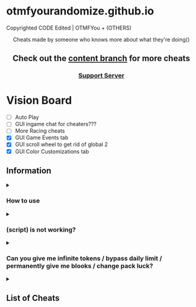 # otmfyourandomize.github.io
Copyrighted CODE Edited | OTMFYou + (OTHERS)

<p align="center">Cheats made by someone who knows more about what they're doing()</p>
<h2 align="center">Check out the <a href="https://github.com/otmfyourandomize">content branch</a> for more cheats</h2>
<h3 align="center"><a href="https://discord.gg/qeyp2WN8QJ">Support Server</a></h2>

# Vision Board

- [ ] Auto Play
- [ ] GUI ingame chat for cheaters???
- [ ] More Racing cheats
- [x] GUI Game Events tab
- [x] GUI scroll wheel to get rid of global 2
- [x] GUI Color Customizations tab

## Information

<details><summary><h3>How to use</h3></summary>

There are 3 good methods to using these scripts:
1. Importing the BlooketCODE.html file using [these instructions](https://github.com/otmmfyou/PUT-IN)
2. Going to the [GitHub pages site](https://otmfyourandomize.github.io/), choosing a gamemode, then dragging a cheat to your bookmarks bar or clicking one to copy the script
3. Copying a script and running it in the inspect element console
</details>



<details><summary><h3>(script) is not working?</h3></summary>

Make sure you're running it properly (see [How to use]( 
     EDIT  https://github.com/Minesraft2/Blooket-Cheats#how-to-use)), if it still doesn't work and other cheats do, then [make an issue](  EDIT  https://github.com/Minesraft2/Blooket-Cheats/issues)
</details>

<details><summary><h3>Can you give me infinite tokens / bypass daily limit / permanently give me blooks / change pack luck?</h3></summary>

No, these are things we would've already done if they were possible, they're managed on the backend of Blooket so we can't modify them
</details>


<details><summary><h2>List of Cheats</h2></summary>

* [GUI](BlooketGUI.js)
### [Monster Brawl](brawl)
* [Double Enemy XP](BlooketCODE.html)
* [Half Enemy Speed](BlooketCODE.html)
* [Instant Kill](BlooketCODE.html)
* [Invincibility](BlooketCODE.html)
* [Kill Enemies](BlooketCODE.html)
* [Magnet](BlooketCODE.html)
* [Max Current Abilities](BlooketCODE.html)
* [Next Level](BlooketCODE.html)
* [Remove Obstacles](BlooketCODE.html)
* [Reset Health](BlooketCODE.html)
### [Cafe](cafe)
* [Max Items](BlooketCODE.html)
* [Remove Customers](BlooketCODE.html)
* [Reset Abilities](BlooketCODE.html)
* [Set Cash](BlooketCODE.html)
* [Stock Food](BlooketCODE.html)
### [Crypto Hack](crypto)
* [Always Triple](unobfuscated/crypto/alwaysTriple.js)
* [Auto Guess](unobfuscated/crypto/autoGuess.js)
* [Choice ESP](unobfuscated/crypto/choiceESP.js)
* [Password ESP](unobfuscated/crypto/passwordESP.js)
* [Remove Hack](unobfuscated/crypto/removeHack.js)
* [Set Crypto](unobfuscated/crypto/setCrypto.js)
* [Set Password](unobfuscated/crypto/setPassword.js)
* [Steal Players Crypto](unobfuscated/crypto/stealPlayersCrypto.js)
### [Deceptive Dinos](unobfuscated/dinos)
* [Auto Choose](unobfuscated/dinos/autoChoose.js)
* [Rock ESP](unobfuscated/dinos/rockESP.js)
* [Set Fossils](unobfuscated/dinos/setFossils.js)
* [Set Multiplier](unobfuscated/dinos/setMultiplier.js)
* [Stop Cheating](unobfuscated/dinos/stopCheating.js)
### [Tower of Doom](unobfuscated/doom)
* [Fill Deck](unobfuscated/doom/fillDeck.js)
* [Max Cards](unobfuscated/doom/maxCards.js)
* [Max Health](unobfuscated/doom/maxHealth.js)
* [Max Stats](unobfuscated/doom/maxStats.js)
* [Min Enemy](unobfuscated/doom/minEnemy.js)
* [Set Coins](unobfuscated/doom/setCoins.js)
### [Factory](unobfuscated/factory)
* [Choose Blook](unobfuscated/factory/chooseBlook.js)
* [Free Upgrades](unobfuscated/factory/freeUpgrades.js)
* [Max Blooks](unobfuscated/factory/maxBlooks.js)
* [Remove Glitches](unobfuscated/factory/removeGlitches.js)
* [Send Glitch](unobfuscated/factory/sendGlitch.js)
* [Set All Mega Bot](unobfuscated/factory/setAllMegaBot.js)
* [Set Cash](unobfuscated/factory/setCash.js)
### [Fishing Frenzy](unobfuscated/fishing)
* [Frenzy](unobfuscated/fishing/frenzy.js)
* [Remove Distraction](unobfuscated/fishing/removeDistraction.js)
* [Send Distraction](unobfuscated/fishing/sendDistraction.js)
* [Set Lure](unobfuscated/fishing/setLure.js)
* [Set Weight](unobfuscated/fishing/setWeight.js)
### [Flappy Blook](unobfuscated/flappy)
* [Set Score](unobfuscated/flappy/setScore.js)
* [Toggle Ghost](unobfuscated/flappy/toggleGhost.js)
### [Global](unobfuscated/global)
* [Auto Answer](unobfuscated/global/autoAnswer.js)
* [Auto Sell Dupes On Open](unobfuscated/global/autoSellDupesOnOpen.js)
* [Every Answer Correct](unobfuscated/global/everyAnswerCorrect.js)
* [Flood Game](unobfuscated/global/floodGame.js)
* [Get Daily Rewards](unobfuscated/global/getDailyRewards.js)
* [Highlight Answers](unobfuscated/global/highlightAnswers.js)
* [Prevent Suspension](unobfuscated/global/preventSuspension.js)
* [Remove Random Name](unobfuscated/global/removeRandomName.js)
* [Sell Cheap Duplicates](unobfuscated/global/sellCheapDuplicates.js)
* [Sell Duplicate Blooks](unobfuscated/global/sellDuplicateBlooks.js)
* [Simulate Pack](unobfuscated/global/simulatePack.js.js)
* [Simulate Unlock](unobfuscated/global/simulateUnlock.js)
* [Spam Buy Blooks](unobfuscated/global/spamBuyBlooks.js)
* [Unlock Plus Gamemodes](unobfuscated/global/unlockPlusGamemodes.js)
* [Use Any Blook](unobfuscated/global/useAnyBlook.js)
#### [Intervals](unobfuscated/global/intervals)
* [Auto Answer](unobfuscated/global/intervals/autoAnswer.js)
* [Highlight Answers](unobfuscated/global/intervals/highlightAnswers.js)
### [Gold Quest](unobfuscated/gold)
* [Always Triple](unobfuscated/gold/alwaysTriple.js)
* [Auto Choose](unobfuscated/gold/autoChoose.js)
* [Chest ESP](unobfuscated/gold/chestESP.js)
* [Reset All Gold](unobfuscated/gold/resetAllGold.js)
* [Reset Players Gold](unobfuscated/gold/resetPlayersGold.js)
* [Set Gold](unobfuscated/gold/setGold.js)
* [Swap Gold](unobfuscated/gold/swapGold.js)
### [Crazy Kingdom](unobfuscated/kingdom)
* [Choice ESP](unobfuscated/kingdom/choiceESP.js)
* [Choice ESP Loop](unobfuscated/kingdom/choiceESPLoop.js)
* [Disable Toucan](unobfuscated/kingdom/disableToucan.js)
* [Max Stats](unobfuscated/kingdom/maxStats.js)
* [Set Guests](unobfuscated/kingdom/setGuests.js)
* [Skip Guest](unobfuscated/kingdom/skipGuest.js)
### [Racing](unobfuscated/racing)
* [Instant Win](unobfuscated/racing/instantWin.js)
### [Battle Royale](unobfuscated/royale)
* [Auto Answer](unobfuscated/royale/autoAnswer.js)
#### [Intervals](unobfuscated/royale/intervals)
* [Auto Answer](unobfuscated/royale/intervals/autoAnswer.js)
### [Blook Rush](unobfuscated/rush)
* [Set Blooks](unobfuscated/rush/setBlooks.js)
* [Set Defense](unobfuscated/rush/setDefense.js)
### [Tower Defense](unobfuscated/tower-defense)
* [Earthquake](unobfuscated/tower-defense/earthquake.js)
* [Max Towers](unobfuscated/tower-defense/maxTowers.js)
* [Remove Ducks](unobfuscated/tower-defense/removeDucks.js)
* [Remove Enemies](unobfuscated/tower-defense/removeEnemies.js)
* [Remove Obsticles](unobfuscated/tower-defense/removeObsticles.js)
* [Set Damage](unobfuscated/tower-defense/setDmg.js)
* [Set Round](unobfuscated/tower-defense/setRound.js)
* [Set Tokens](unobfuscated/tower-defense/setTokens.js)
### [Tower Defense 2](unobfuscated/tower-defense-2)
* [Max Towers](unobfuscated/tower-defense-2/maxTowers.js)
* [Remove Enemies](unobfuscated/tower-defense-2/removeEnemies.js)
* [Set Coins](unobfuscated/tower-defense-2/setCoins.js)
* [Set Health](unobfuscated/tower-defense-2/setHealth.js)
* [Set Round](unobfuscated/tower-defense-2/setRound.js)
### [Santa's Workshop](unobfuscated/workshop)
* [Remove Distractions](unobfuscated/workshop/removeDistractions.js)
* [Send Distraction](unobfuscated/workshop/sendDistraction.js)
* [Set Toys](unobfuscated/workshop/setToys.js)
* [Set Toys Per Question](unobfuscated/workshop/setToysPerQ.js)
* [Swap Toys](unobfuscated/workshop/swapToys.js)
</details>

[^1]: [Overtime](https://github.com/overtimepog)
